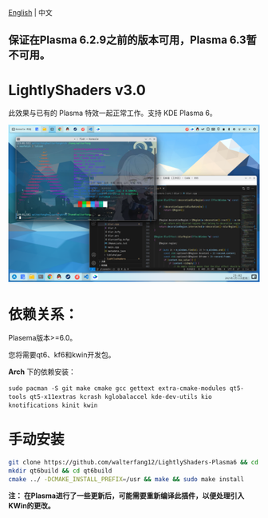 [English](README.md) | 中文

## 保证在Plasma 6.2.9之前的版本可用，Plasma 6.3暂不可用。

# LightlyShaders v3.0

 此效果与已有的 Plasma 特效一起正常工作。支持 KDE Plasma 6。

 ![default](screenshot.png)

# 依赖关系：

 Plasema版本>=6.0。 

 您将需要qt6、kf6和kwin开发包。 

 **Arch** 下的依赖安装： 
 
 `sudo pacman -S git make cmake gcc gettext extra-cmake-modules qt5-tools qt5-x11extras kcrash kglobalaccel kde-dev-utils kio knotifications kinit kwin`
 
# 手动安装 

```bash
git clone https://github.com/walterfang12/LightlyShaders-Plasma6 && cd LightlyShaders
mkdir qt6build && cd qt6build
cmake ../ -DCMAKE_INSTALL_PREFIX=/usr && make && sudo make install
```

**注： 在Plasma进行了一些更新后，可能需要重新编译此插件，以便处理引入KWin的更改。**
